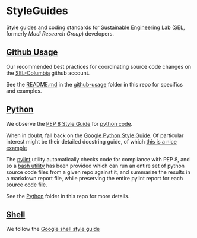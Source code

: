 StyleGuides
===========

Style guides and coding standards for [Sustainable Engineering Lab](http://modilabs.org) (SEL, formerly _Modi Research Group_) developers.

[Github Usage](github-usage)
------------

Our recommended best practices for coordinating source code changes on the [SEL-Columbia](https://github.com/SEL-Columbia) github account.

See the [README.md](github-usage/README.md) in the [github-usage](github-usage) folder in this repo for specifics and examples.


[Python](Python)
------
We observe the [PEP 8 Style Guide](http://www.python.org/dev/peps/pep-0008/) for [python code](http://www.python.org/).

When in doubt, fall back on the [Google Python Style Guide](http://google-styleguide.googlecode.com/svn/trunk/pyguide.html).  Of particular interest might be their detailed docstring guide, of which [this is a nice example](http://sphinxcontrib-napoleon.readthedocs.org/en/latest/example_google.html)

The [pylint](http://pylint.org/) utility automatically checks code for compliance with PEP 8, and so a [bash utility](Python/generate_qc_makefile.sh) has been provided which can run an entire set of python source code files from a given repo against it, and summarize the results in a markdown report file, while preserving the entire pylint report for each source code file. 

See the [Python](Python) folder in this repo for more details.

[Shell](shell)
------

We follow the [Google shell style guide](http://google-styleguide.googlecode.com/svn/trunk/shell.xml)
